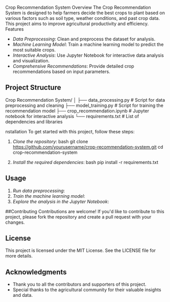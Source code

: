 Crop Recommendation System
Overview
The Crop Recommendation System is designed to help farmers decide the best crops to plant based on various factors such as soil type, weather conditions, and past crop data. This project aims to improve agricultural productivity and efficiency.
Features
- *Data Preprocessing*: Clean and preprocess the dataset for analysis.
- *Machine Learning Model*: Train a machine learning model to predict the most suitable crops.
- *Interactive Analysis*: Use Jupyter Notebook for interactive data analysis and visualization.
- *Comprehensive Recommendations*: Provide detailed crop recommendations based on input parameters.

## Project Structure

Crop Recommendation System/
│
├── data_processing.py          # Script for data preprocessing and cleaning
├── model_training.py           # Script for training the recommendation model
├── crop_recommendation.ipynb   # Jupyter notebook for interactive analysis
└── requirements.txt            # List of dependencies and libraries


nstallation
To get started with this project, follow these steps:
1. *Clone the repository*:
   bash
   git clone https://github.com/yourusername/crop-recommendation-system.git
   cd crop-recommendation-system
   

2. *Install the required dependencies*:
   bash
   pip install -r requirements.txt
   
## Usage
1. *Run data preprocessing*:
2. *Train the machine learning model*:
3. *Explore the analysis in the Jupyter Notebook*:

##Contributing
Contributions are welcome! If you'd like to contribute to this project, please fork the repository and create a pull request with your changes.

## License
This project is licensed under the MIT License. See the LICENSE file for more details.

## Acknowledgments
- Thank you to all the contributors and supporters of this project.
- Special thanks to the agricultural community for their valuable insights and data.
